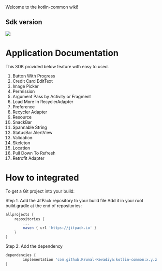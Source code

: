 Welcome to the kotlin-common wiki!

## Sdk version
[![](https://jitpack.io/v/Krunal-Kevadiya/kotlin-common.svg)](https://jitpack.io/#Krunal-Kevadiya/kotlin-common)

# Application Documentation
This SDK provided below feature with easy to used.

1. Button With Progress 
1. Credit Card EditText
1. Image Picker
1. Permission
1. Argument Pass by Activity or Fragment
1. Load More In RecyclerAdapter
1. Preference
1. Recycler Adapter
1. Resource
1. SnackBar
1. Spannable String
1. StatusBar AlertView
1. Validation
1. Skeleton
1. Location
1. Pull Down To Refresh
1. Retrofit Adapter

# How to integrated
To get a Git project into your build:

Step 1. Add the JitPack repository to your build file
Add it in your root build.gradle at the end of repositories:
```groovy
allprojects {
	repositories {
		...
		maven { url 'https://jitpack.io' }
	}
}
```
Step 2. Add the dependency
```groovy
dependencies {
        implementation 'com.github.Krunal-Kevadiya:kotlin-common:x.y.z'
}
```

